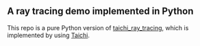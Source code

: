 ## A ray tracing demo implemented in Python


This repo is a pure Python version of [taichi_ray_tracing](https://github.com/erizmr/taichi_ray_tracing), which is implemented by using [Taichi](https://github.com/taichi-dev/taichi).